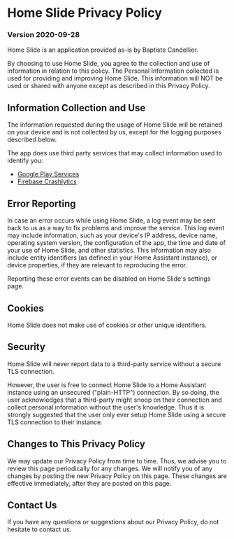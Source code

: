 # Home Slide Privacy Policy
### Version 2020-09-28

Home Slide is an application provided as-is by Baptiste Candellier.

By choosing to use Home Slide, you agree to the collection and use of information in relation to this policy. The Personal Information collected is used for providing and improving Home Slide. This information will NOT be used or shared with anyone except as described in this Privacy Policy.

## Information Collection and Use

The information requested during the usage of Home Slide will be retained on your device and is not collected by us, except for the logging purposes described below.

The app does use third party services that may collect information used to identify you:

*   [Google Play Services](https://www.google.com/policies/privacy/)
*   [Firebase Crashlytics](https://firebase.google.com/support/privacy/)

## Error Reporting

In case an error occurs while using Home Slide, a log event may be sent back to us as a way to fix problems and improve the service. This log event may include information, such as your device's IP address, device name, operating system version, the configuration of the app, the time and date of your use of Home Slide, and other statistics. This information may also include entity identifiers (as defined in your Home Assistant instance), or device properties, if they are relevant to reproducing the error.

Reporting these error events can be disabled on Home Slide's settings page.

## Cookies

Home Slide does not make use of cookies or other unique identifiers.

## Security

Home Slide will never report data to a third-party service without a secure TLS connection.

However, the user is free to connect Home Slide to a Home Assistant instance using an unsecured ("plain-HTTP") connection. By so doing, the user acknowledges that a third-party might snoop on their connection and collect personal information without the user's knowledge. Thus it is strongly suggested that the user only ever setup Home Slide using a secure TLS connection to their instance. 

## Changes to This Privacy Policy

We may update our Privacy Policy from time to time. Thus, we advise you to review this page periodically for any changes. We will notify you of any changes by posting the new Privacy Policy on this page. These changes are effective immediately, after they are posted on this page.

## Contact Us

If you have any questions or suggestions about our Privacy Policy, do not hesitate to contact us.
